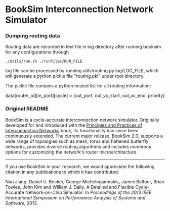 BookSim Interconnection Network Simulator
=========================================

### Dumping routing data

Routing data are recorded in text file in log directory after running booksim for any configurations through

`./utils/run.sh ./runfiles/RUN_FILE`

log file can be processed by running utils/routing.py log/LOG_FILE, which will generate a python pickle file "routing.pkl" under root directory.

The pickle file contains a python nested list for all routing information:

data[router_id][in_port][cycle] = [out_port, out_vc_start, out_vc_end, priority]

### Original README

BookSim is a cycle-accurate interconnection network simulator.
Originally developed for and introduced with the [Principles and Practices of Interconnection Networks](http://cva.stanford.edu/books/ppin/) book, its functionality has since been continuously extended.
The current major release, BookSim 2.0, supports a wide range of topologies such as mesh, torus and flattened butterfly networks, provides diverse routing algorithms and includes numerous options for customizing the network's router microarchitecture.

---

If you use BookSim in your research, we would appreciate the following citation in any publications to which it has contributed:

Nan Jiang, Daniel U. Becker, George Michelogiannakis, James Balfour, Brian Towles, John Kim and William J. Dally. A Detailed and Flexible Cycle-Accurate Network-on-Chip Simulator. In *Proceedings of the 2013 IEEE International Symposium on Performance Analysis of Systems and Software*, 2013.
